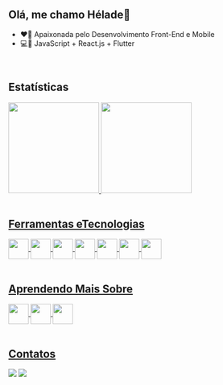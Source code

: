 ## Olá, me chamo Hélade👋

- ❤️🚀 Apaixonada pelo Desenvolvimento Front-End e Mobile
- 💻🔧 JavaScript + React.js + Flutter

<br>

## Estatísticas
<div>
  <a href="https://github.com/heladefigueiredo">
  <img height="180em" src="https://github-readme-stats.vercel.app/api/top-langs/?username=heladefigueiredo&layout=compact&langs_count=7&theme=dracula"/>
  <img height="180em" src="https://github-readme-stats.vercel.app/api?username=heladefigueiredo&show_icons=true&theme=dracula&include_all_commits=true&count_private=true"/>
</div>
  
 <br>
  
 ## Ferramentas eTecnologias
<div>
  <img src="https://cdn.jsdelivr.net/gh/devicons/devicon/icons/html5/html5-original-wordmark.svg" width="40" height="40" align="center"/>                               
  <img src="https://cdn.jsdelivr.net/gh/devicons/devicon/icons/css3/css3-original-wordmark.svg" width="40" height="40" align="center"/>
  <img src="https://cdn.jsdelivr.net/gh/devicons/devicon/icons/bootstrap/bootstrap-original.svg" width="40" height="40" align="center"/>
  <img src="https://cdn.jsdelivr.net/gh/devicons/devicon/icons/javascript/javascript-original.svg" width="40" height="40" align="center"/>
  <img src="https://cdn.jsdelivr.net/gh/devicons/devicon/icons/jquery/jquery-original.svg" width="40" height="40" align="center"/>
  <img src="https://cdn.jsdelivr.net/gh/devicons/devicon/icons/react/react-original.svg" width="40" height="40" align="center"/> 
  <img src="https://cdn.jsdelivr.net/gh/devicons/devicon/icons/dart/dart-plain.svg" width="40" height="40" align="center"/>         
<div/>
  
 <br>
  
 ## Aprendendo Mais Sobre
<div> 
  <img src="https://cdn.jsdelivr.net/gh/devicons/devicon/icons/flutter/flutter-original.svg" width="40" height="40" align="center" />
  <img src="https://cdn.jsdelivr.net/gh/devicons/devicon/icons/typescript/typescript-original.svg" width="40" height="40" align="center">
  <img src="https://cdn.jsdelivr.net/gh/devicons/devicon/icons/nextjs/nextjs-original.svg" width="40" height="40" align="center"/>
<div/>
  
 <br>
  
 ## Contatos
<div>
  <a href = "mailto:helade.figueiredo99@gmail.com"><img src="https://img.shields.io/badge/Gmail-D14836?style=for-the-badge&logo=gmail&logoColor=white" target="_blank"></a>
  <a href="https://www.linkedin.com/in/h%C3%A9lade-figueiredo-562b47267/" target="_blank"><img src="https://img.shields.io/badge/-LinkedIn-%230077B5?style=for-the-badge&logo=linkedin&logoColor=white" target="_blank"></a>   
</div>
